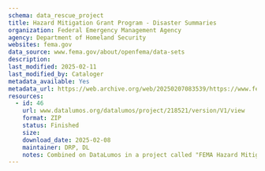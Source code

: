 ```yaml
---
schema: data_rescue_project 
title: Hazard Mitigation Grant Program - Disaster Summaries
organization: Federal Emergency Management Agency
agency: Department of Homeland Security
websites: fema.gov
data_source: www.fema.gov/about/openfema/data-sets
description: 
last_modified: 2025-02-11
last_modified_by: Cataloger
metadata_available: Yes
metadata_url: https://web.archive.org/web/20250207083539/https://www.fema.gov/openfema-data-page/hazard-mitigation-grant-program-disaster-summaries-v2
resources:
  - id: 46
    url: www.datalumos.org/datalumos/project/218521/version/V1/view
    format: ZIP
    status: Finished
    size: 
    download_date: 2025-02-08
    maintainer: DRP, DL
    notes: Combined on DataLumos in a project called "FEMA Hazard Mitigation Assistance Data"
---
```

